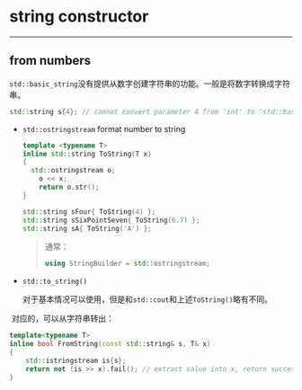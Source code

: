 # string constructor

---





## from numbers

​		`std::basic_string`没有提供从数字创建字符串的功能。一般是将数字转换成字符串。

```c++
std::string s{4}; // cannot convert parameter 4 from 'int' to 'std::basic_string'
```

- `std::ostringstream` format number to string

  ```c++
  template <typename T>
  inline std::string ToString(T x)
  {
  	std::ostringstream o;
      o << x;
      return o.str();
  }
  
  std::string sFour{ ToString(4) };
  std::string sSixPointSeven{ ToString(6.7) };
  std::string sA{ ToString('A') };
  ```

  >
  >
  >通常：
  >
  >```c++
  >using StringBuilder = std::ostringstream;
  >```

- `std::to_string()`

  ​	对于基本情况可以使用，但是和`std::cout`和上述`ToString()`略有不同。



​	对应的，可以从字符串转出：

```c++
template<typename T>
inline bool FromString(const std::string& s, T& x)
{
	std::istringstream is{s};
    return not (is >> x).fail(); // extract value into x, return success or not
}
```

